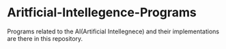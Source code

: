 # Aritficial-Intellegence-Programs
Programs related to the AI(Artificial Intellegnece) and their implementations are there in this repository.
